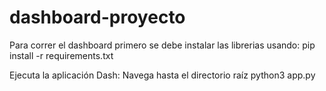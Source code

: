 # dashboard-proyecto

Para correr el dashboard primero se debe instalar las librerias usando:
pip install -r requirements.txt

Ejecuta la aplicación Dash: Navega hasta el directorio raíz 
python3 app.py